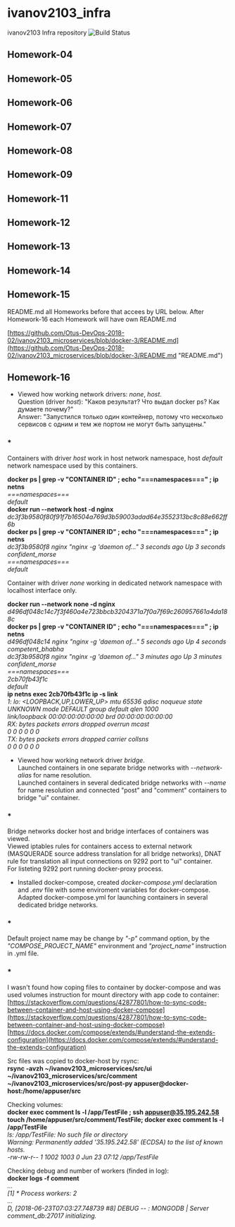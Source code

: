 # ivanov2103_infra
ivanov2103 Infra repository
![Build Status](https://api.travis-ci.org/Otus-DevOps-2018-02/ivanov2103_microservices.png)  

## Homework-04

## Homework-05

## Homework-06

## Homework-07

## Homework-08

## Homework-09

## Homework-11  

## Homework-12  

## Homework-13  

## Homework-14  

## Homework-15  

README.md all Homeworks before that accees by URL below. After Homework-16 each Homework will have own README.md

[https://github.com/Otus-DevOps-2018-02/ivanov2103_microservices/blob/docker-3/README.md](https://github.com/Otus-DevOps-2018-02/ivanov2103_microservices/blob/docker-3/README.md "README.md")



## Homework-16  
- Viewed how working network drivers: *none*, *host*.  
Question (driver *host*): "Каков результат? Что выдал docker ps? Как думаете почему?"  
Answer: "Запустился только один контейнер, потому что несколько сервисов с одним и тем же портом не могут быть запущены."  
### **\***  
Containers with driver *host* work in host network namespace, host *default* network namespace used by this containers.  
  
**docker ps | grep -v "CONTAINER ID" ; echo "===namespaces===" ; ip netns**  
*===namespaces===  
default*  
**docker run --network host -d nginx**  
*dc3f3b9580f80f91f7b16504a769d3b59003adad64e3552313bc8c88e662ff6b*  
**docker ps | grep -v "CONTAINER ID" ; echo "===namespaces===" ; ip netns**  
*dc3f3b9580f8        nginx               "nginx -g 'daemon of…"   3 seconds ago       Up 3 seconds                            confident_morse  
===namespaces===  
default*

Container with driver *none* working in dedicated network namespace with localhost interface only.  
  
**docker run --network none -d nginx**  
*d496df048c14c7f3f460a4e723bbcb3204371a7f0a7f69c260957661a4da188c*  
**docker ps | grep -v "CONTAINER ID" ; echo "===namespaces===" ; ip netns**  
*d496df048c14        nginx               "nginx -g 'daemon of…"   5 seconds ago       Up 4 seconds                            competent_bhabha  
dc3f3b9580f8        nginx               "nginx -g 'daemon of…"   3 minutes ago       Up 3 minutes                            confident_morse  
===namespaces===  
2cb70fb43f1c  
default*  
**ip netns exec 2cb70fb43f1c ip -s link**  
*1: lo: <LOOPBACK,UP,LOWER_UP> mtu 65536 qdisc noqueue state UNKNOWN mode DEFAULT group default qlen 1000  
    link/loopback 00:00:00:00:00:00 brd 00:00:00:00:00:00  
    RX: bytes  packets  errors  dropped overrun mcast  
    0          0        0       0       0       0  
    TX: bytes  packets  errors  dropped carrier collsns  
    0          0        0       0       0       0*
    
- Viewed how working network driver *bridge*.  
Launched containers in one separate bridge networks with *--network-alias* for name resolution.  
Launched containers in several dedicated bridge networks with *--name* for name resolution and connected "post" and "comment" containers to bridge "ui" container.  
### **\***  
Bridge networks docker host and bridge interfaces of containers was viewed.  
Viewed iptables rules for containers access to external network (MASQUERADE source address translation for all bridge networks), DNAT rule for translation all input connections on 9292 port to "ui" container.  
For listeting 9292 port running docker-proxy process.  

- Installed docker-compose, created *docker-compose.yml* declaration and *.env* file with some enviroment variables for docker-compose.  
Adapted docker-compose.yml for launching containers in several dedicated bridge networks.  
### **\***  

Default project name may be change by *"-p"* command option, by the *"COMPOSE\_PROJECT\_NAME"* environment and *"project_name"* instruction in .yml file.  
### **\***  

I wasn't found how coping files to container by docker-compose and was used volumes instruction for mount directory with app code to container: 
[https://stackoverflow.com/questions/42877801/how-to-sync-code-between-container-and-host-using-docker-compose](https://stackoverflow.com/questions/42877801/how-to-sync-code-between-container-and-host-using-docker-compose)  
[https://docs.docker.com/compose/extends/#understand-the-extends-configuration](https://docs.docker.com/compose/extends/#understand-the-extends-configuration)  

Src files was copied to docker-host by rsync:  
**rsync -avzh ~/ivanov2103_microservices/src/ui ~/ivanov2103_microservices/src/comment ~/ivanov2103_microservices/src/post-py appuser@docker-host:/home/appuser/src**  

Checking volumes:  
**docker exec comment ls -l /app/TestFile ; ssh appuser@35.195.242.58 touch /home/appuser/src/comment/TestFile; docker exec comment ls -l /app/TestFile**  
*ls: /app/TestFile: No such file or directory  
Warning: Permanently added '35.195.242.58' (ECDSA) to the list of known hosts.  
-rw-rw-r--    1 1002     1003             0 Jun 23 07:12 /app/TestFile*  

Checking debug and number of workers (finded in log):  
**docker logs -f comment**  
*...  
[1] \* Process workers: 2  
...  
D, [2018-06-23T07:03:27.748739 #8] DEBUG -- : MONGODB | Server comment_db:27017 initializing.*  